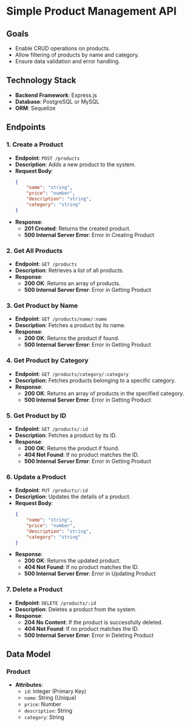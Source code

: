 # Simple Product Management API

## Goals
- Enable CRUD operations on products.
- Allow filtering of products by name and category.
- Ensure data validation and error handling.

## Technology Stack
- **Backend Framework**: Express.js
- **Database**: PostgreSQL or MySQL
- **ORM**: Sequelize

## Endpoints

### 1. Create a Product
- **Endpoint**: `POST /products`
- **Description**: Adds a new product to the system.
- **Request Body**:
    ```json
    {
        "name": "string",
        "price": "number",
        "description": "string",
        "category": "string"
    }
    ```
- **Response**:
    - **201 Created**: Returns the created product.
    - **500 Internal Server Error**: Error in Creating Product

### 2. Get All Products
- **Endpoint**: `GET /products`
- **Description**: Retrieves a list of all products.
- **Response**:
    - **200 OK**: Returns an array of products.
    - **500 Internal Server Error**: Error in Getting Product

### 3. Get Product by Name
- **Endpoint**: `GET /products/name/:name`
- **Description**: Fetches a product by its name.
- **Response**:
    - **200 OK**: Returns the product if found.
    - **500 Internal Server Error**: Error in Getting Product

### 4. Get Product by Category
- **Endpoint**: `GET /products/category/:category`
- **Description**: Fetches products belonging to a specific category.
- **Response**:
    - **200 OK**: Returns an array of products in the specified category.
    - **500 Internal Server Error**: Error in Getting Product

### 5. Get Product by ID
- **Endpoint**: `GET /products/:id`
- **Description**: Fetches a product by its ID.
- **Response**:
    - **200 OK**: Returns the product if found.
    - **404 Not Found**: If no product matches the ID.
    - **500 Internal Server Error**: Error in Getting Product

### 6. Update a Product
- **Endpoint**: `PUT /products/:id`
- **Description**: Updates the details of a product.
- **Request Body**:
    ```json
    {
        "name": "string",
        "price": "number",
        "description": "string",
        "category": "string"
    }
    ```
- **Response**:
    - **200 OK**: Returns the updated product.
    - **404 Not Found**: If no product matches the ID.
    - **500 Internal Server Error**: Error in Updating Product

### 7. Delete a Product
- **Endpoint**: `DELETE /products/:id`
- **Description**: Deletes a product from the system.
- **Response**:
    - **204 No Content**: If the product is successfully deleted.
    - **404 Not Found**: If no product matches the ID.
    - **500 Internal Server Error**: Error in Deleting Product

## Data Model

### Product
- **Attributes**:
  - `id`: Integer (Primary Key)
  - `name`: String (Unique)
  - `price`: Number
  - `description`: String
  - `category`: String

